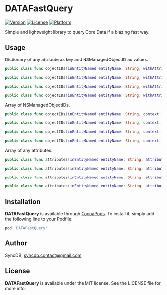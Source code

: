 # DATAFastQuery

[![Version](https://img.shields.io/cocoapods/v/DATAFastQuery.svg?style=flat)](http://cocoadocs.org/docsets/DATAFastQuery)
[![License](https://img.shields.io/cocoapods/l/DATAFastQuery.svg?style=flat)](http://cocoadocs.org/docsets/DATAFastQuery)
[![Platform](https://img.shields.io/cocoapods/p/DATAFastQuery.svg?style=flat)](http://cocoadocs.org/docsets/DATAFastQuery)

Simple and lightweight library to query Core Data if a blazing fast way.

## Usage

Dictionary of any attribute as key and NSManagedObjectID as values.

```swift
public class func objectIDs(inEntityNamed entityName: String, withAttributesNamed attributeName: String, context: NSManagedObjectContext) -> [AnyHashable : NSManagedObjectID]

public class func objectIDs(inEntityNamed entityName: String, withAttributesNamed attributeName: String, context: NSManagedObjectContext, predicate: NSPredicate?) -> [AnyHashable : NSManagedObjectID]

public class func objectIDs(inEntityNamed entityName: String, withAttributesNamed attributeName: String, context: NSManagedObjectContext, sortDescriptor: [NSSortDescriptor]) -> [AnyHashable : NSManagedObjectID]

public class func objectIDs(inEntityNamed entityName: String, withAttributesNamed attributeName: String, context: NSManagedObjectContext, predicate: NSPredicate, sortDescriptor: [NSSortDescriptor]) -> [AnyHashable : NSManagedObjectID]
```

Array of NSManagedObjectIDs.
```swift
public class func objectIDs(inEntityNamed entityName: String, context: NSManagedObjectContext) -> [NSManagedObjectID]

public class func objectIDs(inEntityNamed entityName: String, context: NSManagedObjectContext, predicate: NSPredicate) -> [NSManagedObjectID]

public class func objectIDs(inEntityNamed entityName: String, context: NSManagedObjectContext, sortDescriptor: [NSSortDescriptor]) -> [NSManagedObjectID]

public class func objectIDs(inEntityNamed entityName: String, context: NSManagedObjectContext, predicate: NSPredicate, sortDescriptor: [NSSortDescriptor]) -> [NSManagedObjectID]
```

Array of any attributes.
```swift
public class func attributes(inEntityNamed entityName: String, attributeName: String, context: NSManagedObjectContext) -> [Any]

public class func attributes(inEntityNamed entityName: String, attributeName: String, context: NSManagedObjectContext, predicate: NSPredicate) -> [Any]

public class func attributes(inEntityNamed entityName: String, attributeName: String, context: NSManagedObjectContext, sortDescriptor: [NSSortDescriptor]) -> [Any]

public class func attributes(inEntityNamed entityName: String, attributeName: String, context: NSManagedObjectContext, predicate: NSPredicate, sortDescriptor: [NSSortDescriptor]) -> [Any]
```

## Installation

**DATAFastQuery** is available through [CocoaPods](http://cocoapods.org). To install
it, simply add the following line to your Podfile:

```ruby
pod 'DATAFastQuery'
```

## Author

SyncDB, syncdb.contact@gmail.com

## License

**DATAFastQuery** is available under the MIT license. See the LICENSE file for more info.
